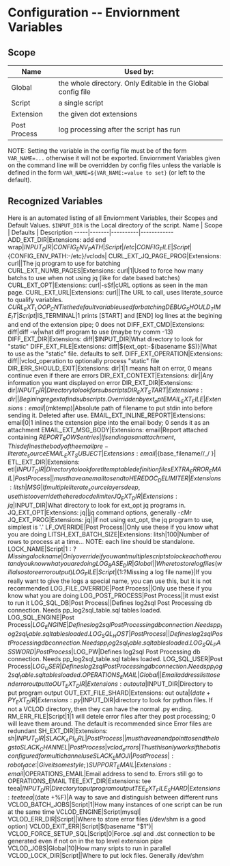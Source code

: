 # Configuration -- Enviornment Variables
## Scope
Name | Used by: 
-----|----------
Global | the whole directory. Only Editable in the Global config file
Script | a single script
Extension | the given dot extensions
Post Process | log processing after the script has run

NOTE: Setting the variable in the config file must be of the form `VAR_NAME=...` otherwise it will not be exported. Enviornment Variables given on the command line will be overridden by config files unless the variable is defined in the form `VAR_NAME=${VAR_NAME:=value to set}` (or left to the default). 

## Recognized Variables
Here is an automated listing of all Enviornment Variables, their Scopes and Default Values. `$INPUT_DIR` is the Local directory of the script.
Name | Scope | Defaults | Description
-----|-------|----------|------------
ADD_EXT_DIR|Extensions: add end wrap|$INPUT_DIR|
CONFIG_ENV_PATH|Script|/etc|
CONFIG_FILE|Script|${CONFIG_ENV_PATH:-/etc}/vclods|
CURL_EXT_JQ_PAGE_PROG|Extensions: curl||The jq program to use for batching
CURL_EXT_NUMB_PAGES|Extensions: curl|1|Used to force how many batchs to use when not using jq (like for date based batches)
CURL_EXT_OPT|Extensions: curl|-sSf|cURL options as seen in the man page.
CURL_EXT_URL|Extensions: curl||The URL to call, uses literate_source to qualify variables. $CURL_EXT_LOOP_CNT is the default variable used for batching
DEBUG_SHOULD_TIME_IT|Script|$IS_TERMINAL|1 prints [START] and [END] log lines at the begining and end of the extension pipe; 0 does not
DIFF_EXT_CMD|Extensions: diff|diff -w|what diff program to use (maybe try comm -13)
DIFF_EXT_DIR|Extensions: diff|$INPUT_DIR|What directory to look for "static"
DIFF_EXT_FILE|Extensions: diff|${ext_opt:-$(basename $S)}|What to use as the "static" file. defaults to self.
DIFF_EXT_OPERATION|Extensions: diff||vclod_operation to optionally process "static" file
DIR_ERR_SHOULD_EXIT|Extensions: dir|1|1 means halt on error, 0 means continue even if there are errors
DIR_EXT_CONTEXT|Extensions: dir||Any information you want displayed on error
DIR_EXT_DIR|Extensions: dir|$INPUT_DIR|Directory to look for subscripts
DIR_EXT_START|Extensions: dir||Begining regex to find subscripts. Overridden by ext_opt
EMAIL_EXT_FILE|Extensions: email|$(mktemp)|Absolute path of filename to put stdin into before sending it. Deleted after use.
EMAIL_EXT_INLINE_REPORT|Extensions: email|0|1 inlines the extension pipe into the email body; 0 sends it as an attachment
EMAIL_EXT_MSG_BODY|Extensions: email|Report attached containing $REPORT_ROWS entries|If sending as an attachment, This defines the body of the email pre-literate_source
EMAIL_EXT_SUBJECT|Extensions: email|${base_filename//_/ }|
ETL_EXT_DIR|Extensions: etl|$INPUT_DIR|Directory to look for etl temp table definition files
EXTRA_ERROR_EMAIL|Post Process||must have an email to send to
HEREDOC_DELIMITER|Extensions: litsh|MSG|If multiple literate_source layers deep, use this to override the heredoc delimiter
JQ_EXT_DIR|Extensions: jq|$INPUT_DIR|What directory to look for ext_opt jq programs in.
JQ_EXT_OPT|Extensions: jq||jq command options, generally -cMr
JQ_EXT_PROG|Extensions: jq||if not using ext_opt, the jq program to use, simplest is '.'
LF_OVERRIDE|Post Process||Only use these if you know what you are doing
LITSH_EXT_BATCH_SIZE|Extensions: litsh|100|Number of rows to process at a time... NOTE: each line should be standalone.
LOCK_NAME|Script|${1:?Missing a lock name}|Only override if you want multiple scripts to lock each other out and you know what you are doing
LOG_BASE_DIR|Global||Where to store log files (will also store error output)
LOG_FILE|Script|${1:?Missing a log file name}|If you really want to give the logs a special name, you can use this, but it is not recommended
LOG_FILE_OVERRIDE|Post Process||Only use these if you know what you are doing
LOG_POST_PROCESS|Post Process||it must exist to run it
LOG_SQL_DB|Post Process||Defines log2sql Post Processing db connection. Needs pp_log2sql_table.sql tables loaded.
LOG_SQL_ENGINE|Post Process|$LOG_ENGINE|Defines log2sql Post Processing db connection. Needs pp_log2sql_table.sql tables loaded.
LOG_SQL_HOST|Post Process||Defines log2sql Post Processing db connection. Needs pp_log2sql_table.sql tables loaded.
LOG_SQL_PASSWORD|Post Process|$LOG_PW|Defines log2sql Post Processing db connection. Needs pp_log2sql_table.sql tables loaded.
LOG_SQL_USER|Post Process|$LOG_USER|Defines log2sql Post Processing db connection. Needs pp_log2sql_table.sql tables loaded.
OPERATIONS_EMAIL|Global||Email address list to send error output to
OUT_EXT_DIR|Extensions: out outa|$INPUT_DIR|Directory to put program output
OUT_EXT_FILE_SHARD|Extensions: out outa|$(date +%F)|A way to save and distinguish between different runs
PY_EXT_DIR|Extensions: py|$INPUT_DIR|directory to look for python files. If not a VCLOD directory, then they can have the normal .py ending.
RM_ERR_FILE|Script|1|1 will detele error files after they post processing; 0 will leave them around. The default is recommended since Error files are redundant
SH_EXT_DIR|Extensions: sh|$INPUT_DIR|
SLACK_API_URL|Post Process||must have an endpoint to send the logs to
SLACK_CHANNEL|Post Process|vclod_errors|Thus this only works if the bot is configured for multichannel use
SLACK_EMOJI|Post Process|:robot_face:|Give it some style ;)
SUPPORT_EMAIL|Extensions: email|$OPERATIONS_EMAIL|Email address to send to. Errors still go to OPERATIONS_EMAIL
TEE_EXT_DIR|Extensions: tee teea|$INPUT_DIR|Directory to put program output
TEE_EXT_FILE_SHARD|Extensions: tee teea|$(date +%F)|A way to save and distinguish between different runs
VCLOD_BATCH_JOBS|Script|1|How many instances of one script can be run at the same time
VCLOD_ENGINE|Script|mysql|
VCLOD_ERR_DIR|Script||Where to store error files (/dev/shm is a good option)
VCLOD_EXIT_ERR|Script|$(basename "$1")|
VCLOD_FORCE_SETUP_SQL|Script|0|Force .sql and .dst connection to be generated even if not on in the top level extension pipe
VCLOD_JOBS|Global|10|How many sripts to run in parallel
VCLOD_LOCK_DIR|Script||Where to put lock files. Generally /dev/shm
